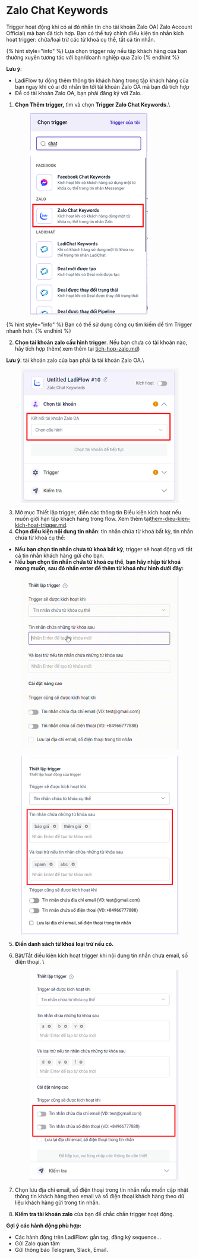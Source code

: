 # Zalo Chat Keywords

Trigger hoạt động khi có ai đó nhắn tin cho tài khoản Zalo OA( Zalo Account Official) mà bạn đã tích hợp. Bạn có thể tuỳ chỉnh điều kiện tin nhắn kích hoạt trigger: chứa/loại trừ các từ khoá cụ thể, tất cả tin nhắn.

{% hint style="info" %}
Lựa chọn trigger này nếu tập khách hàng của bạn thường xuyên tương tác với bạn/doanh nghiệp qua Zalo
{% endhint %}

**Lưu ý**:

* LadiFlow tự động thêm thông tin khách hàng trong tập khách hàng của bạn ngay khi có ai đó nhắn tin tới tài khoản Zalo OA mà bạn đã tích hợp
* Để có tài khoản Zalo OA, bạn phải đăng ký với Zalo.

1.  **Chọn Thêm trigger,** tìm và chọn **Trigger Zalo Chat Keywords.**\


    <figure><img src="../../../../.gitbook/assets/image (543).png" alt=""><figcaption></figcaption></figure>

{% hint style="info" %}
Bạn có thể sử dụng công cụ tìm kiếm để tìm Trigger nhanh hơn.
{% endhint %}

2. **Chọn tài khoản zalo cấu hình trigger**. Nếu bạn chưa có tài khoản nào, hãy tích hợp thêm( xem thêm tại [tich-hop-zalo.md](../../../../tich-hop/huong-dan-tich-hop/tich-hop-zalo.md "mention"))

**Lưu ý**: tài khoản zalo của bạn phải là tài khoản Zalo OA.\


<figure><img src="../../../../.gitbook/assets/image (712).png" alt="" width="436"><figcaption></figcaption></figure>

3. Mở mục Thiết lập trigger, điền các thông tin Điều kiện kích hoạt nếu muốn giới hạn tập khách hàng trong flow. Xem thêm tại[them-dieu-kien-kich-hoat-trigger.md](../them-dieu-kien-kich-hoat-trigger.md "mention").
4. **Chọn điều kiện nội dung tin nhắn**: tin nhắn chứa từ khoá bất kỳ, tin nhắn chứa từ khoá cụ thể:

* **Nếu bạn chọn tin nhắn chưa từ khoá bất kỳ**, trigger sẽ hoạt động với tất cả tin nhắn khách hàng gửi cho bạn.
* N**ếu bạn chọn tin nhắn chứa từ khoá cụ thể**, **bạn hãy nhập từ khoá mong muốn, sau đó nhấn enter để thêm từ khoá như hình dưới đây:**

<figure><img src="../../../../.gitbook/assets/nhap tu khoa 2.gif" alt=""><figcaption></figcaption></figure>

<figure><img src="../../../../.gitbook/assets/image (567).png" alt=""><figcaption></figcaption></figure>

5. **Điền danh sách từ khoá loại trừ nếu có.**&#x20;
6.  Bật/Tắt điều kiện kích hoạt trigger khi nội dung tin nhắn chưa email, số điện thoại. \


    <figure><img src="../../../../.gitbook/assets/image (713).png" alt="" width="422"><figcaption></figcaption></figure>
7. Chọn lưu địa chỉ email, số điện thoại trong tin nhắn nếu muốn cập nhật thông tin khách hàng theo email và số điện thoại khách hàng theo dữ liệu khách hàng gửi trong tin nhắn.
8. **Kiểm tra tài khoản zalo** của bạn để chắc chắn trigger hoạt động.

**Gợi ý các hành động phù hợp:**

* Các hành động trên LadiFlow: gắn tag, đăng ký sequence...
* Gửi Zalo quan tâm
* Gửi thông báo Telegram, Slack, Email.
